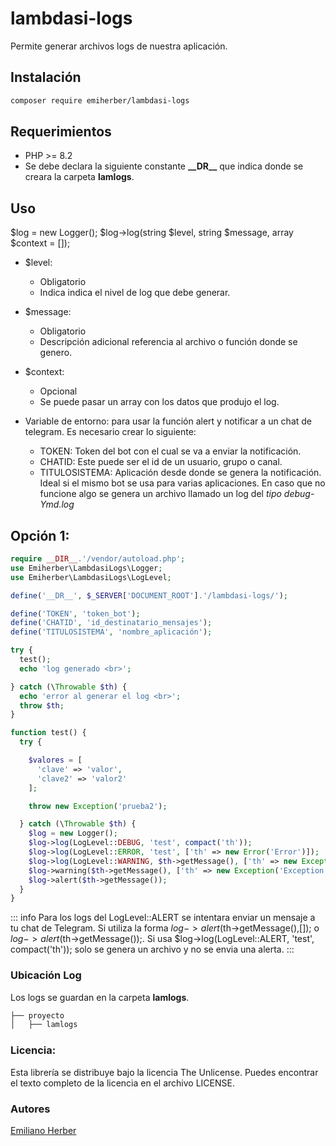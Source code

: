 # lambdasi-logs
Permite generar archivos logs de nuestra aplicación.

## Instalación
```bash
composer require emiherber/lambdasi-logs
```

## Requerimientos
- PHP >= 8.2
- Se debe declara la siguiente constante **\_\_DR__** que indica donde se creara la carpeta **lamlogs**.

## Uso
$log = new Logger();
$log->log(string $level, string $message, array $context = []);

- $level:
  - Obligatorio
  - Indica indica el nivel de log que debe generar.
- $message:
  - Obligatorio
  - Descripción adicional referencia al archivo o función donde se genero.
- $context:
  - Opcional
  - Se puede pasar un array con los datos que produjo el log.

- Variable de entorno: para usar la función alert y notificar a un chat de telegram. Es necesario crear lo siguiente:
  - TOKEN: Token del bot con el cual se va a enviar la notificación.
  - CHATID: Este puede ser el id de un usuario, grupo o canal.
  - TITULOSISTEMA: Aplicación desde donde se genera la notificación. Ideal si el mismo bot se usa para varias aplicaciones.
En caso que no funcione algo se genera un archivo llamado un log del *tipo debug-Ymd.log*

## Opción 1:
```PHP
require __DIR__.'/vendor/autoload.php';
use Emiherber\LambdasiLogs\Logger;
use Emiherber\LambdasiLogs\LogLevel;

define('__DR__', $_SERVER['DOCUMENT_ROOT'].'/lambdasi-logs/');

define('TOKEN', 'token_bot');
define('CHATID', 'id_destinatario_mensajes');
define('TITULOSISTEMA', 'nombre_aplicación');

try {
  test();
  echo 'log generado <br>';

} catch (\Throwable $th) {
  echo 'error al generar el log <br>';
  throw $th;
}

function test() {
  try {

    $valores = [
      'clave' => 'valor',
      'clave2' => 'valor2'
    ];

    throw new Exception('prueba2');

  } catch (\Throwable $th) {
    $log = new Logger();
    $log->log(LogLevel::DEBUG, 'test', compact('th'));
    $log->log(LogLevel::ERROR, 'test', ['th' => new Error('Error')]);
    $log->log(LogLevel::WARNING, $th->getMessage(), ['th' => new Exception('Exception')]);
    $log->warning($th->getMessage(), ['th' => new Exception('Exception')]);
    $log->alert($th->getMessage());
  }
}

```

::: info
Para los logs del LogLevel::ALERT se intentara enviar un mensaje a tu chat de Telegram. Si utiliza la forma $log->alert($th->getMessage(),[]); o $log->alert($th->getMessage());.
Si usa $log->log(LogLevel::ALERT, 'test', compact('th')); solo se genera un archivo y no se envia una alerta.
:::


### Ubicación Log
Los logs se guardan en la carpeta **lamlogs**.
```bash
├── proyecto
│   ├── lamlogs
```

### Licencia:

Esta librería se distribuye bajo la licencia The Unlicense. Puedes encontrar el texto completo de la licencia en el archivo LICENSE.

### Autores
[Emiliano Herber](https://github.com/emiherber)